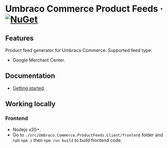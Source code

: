 # Umbraco Commerce Product Feeds &middot; [![NuGet](https://img.shields.io/nuget/v/Umbraco.Commerce.ProductFeeds.svg?style=modern&label=nuget)](https://www.nuget.org/packages/Umbraco.Commerce.ProductFeeds/) 

## Features
Product feed generator for Umbraco Commerce.
Supported feed type:
- Google Merchant Center.

## Documentation
- [Getting started](./docs/getting-started.md).


## Working locally
### Frontend
- Nodejs v20+.
- Go to `./src/Umbraco.Commerce.ProductFeeds.Client/frontend` folder and run `npm i` then `npm run build` to build frontend code.
